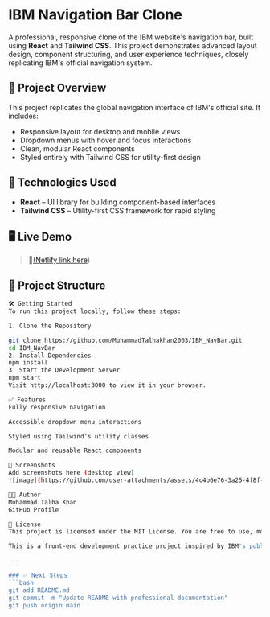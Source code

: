 # IBM Navigation Bar Clone

A professional, responsive clone of the IBM website's navigation bar, built using **React** and **Tailwind CSS**. This project demonstrates advanced layout design, component structuring, and user experience techniques, closely replicating IBM's official navigation system.

## 📌 Project Overview

This project replicates the global navigation interface of IBM's official site. It includes:

- Responsive layout for desktop and mobile views
- Dropdown menus with hover and focus interactions
- Clean, modular React components
- Styled entirely with Tailwind CSS for utility-first design

## 🚀 Technologies Used

- **React** – UI library for building component-based interfaces
- **Tailwind CSS** – Utility-first CSS framework for rapid styling

## 🖥️ Live Demo

> 🔗[(Netlify link here](https://grand-pasca-57e1f4.netlify.app/))

## 📂 Project Structure

```bash
🛠️ Getting Started
To run this project locally, follow these steps:

1. Clone the Repository

git clone https://github.com/MuhammadTalhakhan2003/IBM_NavBar.git
cd IBM_NavBar
2. Install Dependencies
npm install
3. Start the Development Server
npm start
Visit http://localhost:3000 to view it in your browser.

✅ Features
Fully responsive navigation

Accessible dropdown menu interactions

Styled using Tailwind’s utility classes

Modular and reusable React components

📸 Screenshots
Add screenshots here (desktop view)
![image](https://github.com/user-attachments/assets/4c4b6e76-3a25-4f8f-adaa-97314da870b5)

👨‍💻 Author
Muhammad Talha Khan
GitHub Profile

📄 License
This project is licensed under the MIT License. You are free to use, modify, and distribute it for personal or commercial purposes.

This is a front-end development practice project inspired by IBM's public-facing website UI and is not affiliated with IBM.

---

### ✅ Next Steps
```bash
git add README.md
git commit -m "Update README with professional documentation"
git push origin main
